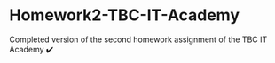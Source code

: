 # Homework2-TBC-IT-Academy
Completed version of the second homework assignment of the TBC IT Academy ✔️
